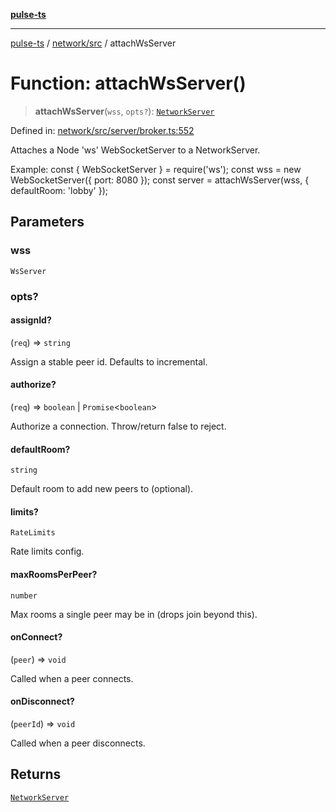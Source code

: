 [**pulse-ts**](../../../README.md)

***

[pulse-ts](../../../README.md) / [network/src](../README.md) / attachWsServer

# Function: attachWsServer()

> **attachWsServer**(`wss`, `opts?`): [`NetworkServer`](../classes/NetworkServer.md)

Defined in: [network/src/server/broker.ts:552](https://github.com/jlehett/pulse-ts/blob/95f7e0ab0aafbcd2aad691251c554317b3dfe19c/packages/network/src/server/broker.ts#L552)

Attaches a Node 'ws' WebSocketServer to a NetworkServer.

Example:
const { WebSocketServer } = require('ws');
const wss = new WebSocketServer({ port: 8080 });
const server = attachWsServer(wss, { defaultRoom: 'lobby' });

## Parameters

### wss

`WsServer`

### opts?

#### assignId?

(`req`) => `string`

Assign a stable peer id. Defaults to incremental.

#### authorize?

(`req`) => `boolean` \| `Promise`\<`boolean`\>

Authorize a connection. Throw/return false to reject.

#### defaultRoom?

`string`

Default room to add new peers to (optional).

#### limits?

`RateLimits`

Rate limits config.

#### maxRoomsPerPeer?

`number`

Max rooms a single peer may be in (drops join beyond this).

#### onConnect?

(`peer`) => `void`

Called when a peer connects.

#### onDisconnect?

(`peerId`) => `void`

Called when a peer disconnects.

## Returns

[`NetworkServer`](../classes/NetworkServer.md)
